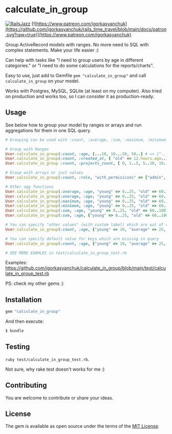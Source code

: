 # calculate_in_group

[![RailsJazz](https://github.com/igorkasyanchuk/rails_time_travel/blob/main/docs/my_other.svg?raw=true)](https://www.railsjazz.com)
[![https://www.patreon.com/igorkasyanchuk](https://github.com/igorkasyanchuk/rails_time_travel/blob/main/docs/patron.svg?raw=true)](https://www.patreon.com/igorkasyanchuk)

Group ActiveRecord models with ranges. No more need to SQL with complex statements. Make your life easier :)

Can help with tasks like "I need to group users by age in different categories." or "I need to do some calculations for the reports/charts".

Easy to use, just add to Gemfile `gem "calculate_in_group"` and call `calculate_in_group` on your model.

Works with Postgres, MySQL, SQLite (at least on my computer). Also tried on production and works too, so I can consider it as production-ready.

## Usage

See below how to group your model by ranges or arrays and run aggregations for them in one SQL query.

```ruby
# Grouping can be used with :count, :average, :sum, :maximum, :minimum.

# Group with Ranges
User.calculate_in_group(:count, :age, [...10, 10...50, 50..] # => {"...10"=>1, "10...50"=>3, "50.."=>3}
User.calculate_in_group(:count, :created_at, { "old" => 12.hours.ago..1.minutes.ago, "new" => Time.now..10.hours.from_now }) # => {"old" => 2, "new" => 1}
User.calculate_in_group :count, :projects_count, [ 0, 1..5, 5..10, 10..100, 100.. ] # => {"0"=>555, "1..5"=>145, "10..100"=>3991, "100.."=>190, "5..10"=>2824} 

# Group with arrays or just values
User.calculate_in_group(:count, :role, "with_permissions" => ["admin", "moderator"], "no_permissions" => "user") # => {"with_permissions" => 3, "no_permissions" => 3}

# Other agg functions
User.calculate_in_group(:average, :age, "young" => 0..25, "old" => 60..100) # => {"young" => 11.0, "old" => 80.0}
User.calculate_in_group(:average, :age, "young" => 0..25, "old" => 60...100) # => {"young" => 11.0, "old" => 60.0}
User.calculate_in_group(:maximum, :age, "young" => 0..25, "old" => 60..100) # => {"young" => 20, "old" => 100}
User.calculate_in_group(:minimum, :age, "young" => 0..25, "old" => 60..100) # => {"young" => 3, "old" => 60}
User.calculate_in_group(:sum, :age, "young" => 0..25, "old" => 60..100) # => {"young" => 33, "old" => 160}
User.calculate_in_group(:sum, :age, {"young" => 0..25, "old" => 60..100}) # => {"young" => 33, "old" => 160}

# You can specify "other values" (with custom label) which are out of ranges
User.calculate_in_group(:count, :age, {"young" => 10, "average" => 25, "old" => 60}, {include_nil: "OTHER"}) # => {"young" => 1, "old" => 1, "OTHER" => 7}

# You can specify default value for keys which are missing in query
User.calculate_in_group(:count, :age, {"young" => 10, "average" => 25, "old" => 60}, { default_for_missing: 0 }) # => {"young" => 1, "old" => 1, "average" => 0}

# SEE MORE EXAMLES in test/calculate_in_group_test.rb
```

Examples: https://github.com/igorkasyanchuk/calculate_in_group/blob/main/test/calculate_in_group_test.rb

PS: check my other gems :)

## Installation

```ruby
gem "calculate_in_group"
```

And then execute:
```bash
$ bundle
```

## Testing

`ruby test/calculate_in_group_test.rb`.

Not sure, why rake test doesn't works for me :)

## Contributing

You are welcome to contribute or share your ideas.

## License

The gem is available as open source under the terms of the [MIT License](https://opensource.org/licenses/MIT).

